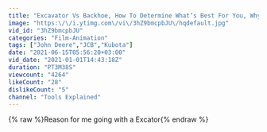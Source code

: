 ```yaml
---
title: "Excavator Vs Backhoe, How To Determine What’s Best For You, Why I Ended Up With A John Deere 30G"
image: "https:\/\/i.ytimg.com\/vi\/3hZ9bmcpbJU\/hqdefault.jpg"
vid_id: "3hZ9bmcpbJU"
categories: "Film-Animation"
tags: ["John Deere","JCB","Kubota"]
date: "2021-06-15T05:56:20+03:00"
vid_date: "2021-01-01T14:43:18Z"
duration: "PT3M38S"
viewcount: "4264"
likeCount: "28"
dislikeCount: "5"
channel: "Tools Explained"
---
```

{% raw %}Reason for me going with a Excator{% endraw %}
